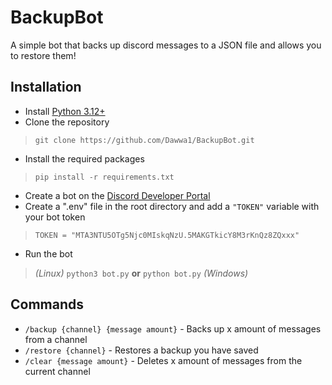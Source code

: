# BackupBot

A simple bot that backs up discord messages to a JSON file and allows you to restore them!

## Installation
- Install [Python 3.12+](https://www.python.org/downloads/)
- Clone the repository
> `git clone https://github.com/Dawwa1/BackupBot.git`
- Install the required packages
> `pip install -r requirements.txt`
- Create a bot on the [Discord Developer Portal](https://discord.com/developers/applications)
- Create a ".env" file in the root directory and add a `"TOKEN"` variable with your bot token
> `TOKEN = "MTA3NTU5OTg5Njc0MIskqNzU.5MAKGTkicY8M3rKnQz8ZQxxx"`
- Run the bot
> *(Linux)* `python3 bot.py` **or** `python bot.py` *(Windows)*


## Commands
- `/backup {channel} {message amount}` - Backs up x amount of messages from a channel
- `/restore {channel}` - Restores a backup you have saved
- `/clear {message amount}` - Deletes x amount of messages from the current channel